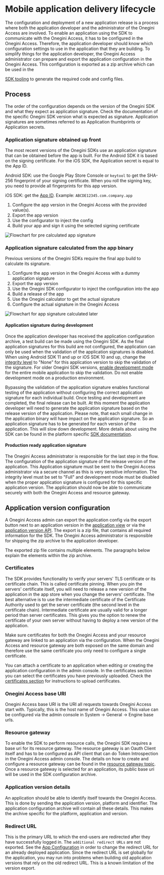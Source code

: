 # Mobile application delivery lifecycle

The configuration and deployment of a new application release is a process where both the application developer and the administrator of the
Onegini Access are involved. To enable an application using the SDK to communicate with the Onegini Access, it has to be configured in the
Onegini Access. Therefore, the application developer should know which configuration settings to use in the application that they are building. To
simplify things for the application developer, the Onegini Access administrator can prepare and export the application configuration in the
Onegini Access. This configuration is exported as a zip archive which can be used in the

[SDK tooling](https://docs.onegini.com/sdk-configurator) to generate the required code and config files.

## Process

The order of the configuration depends on the version of the Onegini SDK and what they expect as application signature. Check the documentation of the specific
Onegini SDK version what is expected as signature. Application signatures are sometimes referred to as Application thumbprints or Application secrets.

### Application signature obtained up front

The most recent versions of the Onegini SDKs use an application signature that can be obtained before the app is built. For the Android SDK it is based on the
signing certificate. For the iOS SDK, the Application secret is equal to the App ID.

Android SDK: use the Google Play Store Console or `keytool` to get the SHA-256 fingerprint of your signing certificate. When you roll the signing key, you need
to provide all fingerprints for this app version.

iOS SDK: get the [App ID](https://help.apple.com/xcode/mac/current/#/dev618af4e67).
Example: `ABCDE12345.com.company.app`

1. Configure the app version in the Onegini Access with the provided value(s).
2. Export the app version
3. Use the configurator to inject the config
4. Build your app and sign it using the selected signing certificate

![Flowchart for pre calculated app signature](img/app-delivery-lifecycle-2021.svg)

### Application signature calculated from the app binary

Previous versions of the Onegini SDKs require the final app build to calculate its signature.

1. Configure the app version in the Onegini Access with a dummy application signature
2. Export the app version
3. Use the Onegini SDK configurator to inject the configuration into the app
4. Build a release of the app
5. Use the Onegini calculator to get the actual signature
6. Configure the actual signature in the Onegini Access

![Flowchart for app signature calculated later](img/app-delivery-lifecycle-old.svg)

#### Application signature during development

Once the application developer has received the application configuration archive, a test build can be made using the Onegini SDK. As the final application
signatures for this build are not configured, the application can only be used when the validation of the application signatures is disabled. When using Android
SDK 11 and up or iOS SDK 10 and up, change the [integrity level](../app-configuration/app-version-management.md) to "None" for this application version to skip
the validation of the signature. For older Onegini SDK versions, [enable development mode](../app-configuration/app-configuration.md#enabling-development-mode)
for the entire mobile application to skip the validation. Do not enable development mode on a production environment.

Bypassing the validation of the application signature enables functional testing of the application without configuring the correct application signature for
each individual build. Once testing and development are completed, the final release can be built. At this moment the application developer will need to
generate the application signature based on the release version of the application. Please note, that each small change in the application binary will have
impact on the application signature. So an application signature has to be generated for each version of the application. This will slow down development. More
details about using the SDK can be found in the platform specific [SDK documentation](https://docs.onegini.com/onegini-sdk.html).

#### Production ready application signature

The Onegini Access administrator is responsible for the last step in the flow. The configuration of the application signature of the release version of
the application. This Application signature must be sent to the Onegini Access administrator via a secure channel as this is very sensitive information.
The integrity level must be set to "Full" and development mode must be disabled when the proper application signature is configured for this specific
application version. The application should now be able to communicate securely with both the Onegini Access and resource gateway.

## Application version configuration

A Onegini Access admin can export the application config via the export button next to an application version in
the [application view](../app-configuration/app-configuration.md) or via
the [application version API](../../../api-reference/config-api/applications/application-version-api.md). The export is a zip file, that contains all required
information for the SDK. The Onegini Access administrator is responsible for shipping the zip archive to the application developer.

The exported zip file contains multiple elements. The paragraphs below explain the elements within the zip archive.

### Certificates

The SDK provides functionality to verify your servers' TLS certificate or its certificate chain. This is called certificate pinning. When you pin the servers'
certificate itself, you will need to release a new version of the application in the app store when you change the servers' certificate. The best alternative is
to use the intermediate certificate of the Certificate Authority used to get the server certificate (the second level in the certificate chain). Intermediate
certificate are usually valid for a longer period than server certificates. This gives you the option to renew the certificate of your own server without having
to deploy a new version of the application.

Make sure certificates for both the Onegini Access and your resource gateway are linked to an application via the configuration. When the
Onegini Access and resource gateway are both exposed on the same domain and therefore use the same certificate you only need to configure a single
certificate.

You can attach a certificate to an application when editing or creating the application configuration in the admin console. In the certificates section you can
select the certificates you have previously uploaded. Check the [certificates section](../../../appendix/administration/oauth-config.md#certificates) for
instructions to upload certificates.

### Onegini Access base URI

Onegini Access base URI is the URI all requests towards Onegini Access start with. Typically, this is the host name of Onegini Access. This value can be
configured via the admin console in System &rightarrow; General &rightarrow; Engine base urls.

### Resource gateway

To enable the SDK to perform resource calls, the Onegini SDK requires a base uri for its resource gateway. The resource gateway is an Oauth Client itself and
has to be configured as API client that can do Token Introspection in the Onegini Access admin console. The details on how to create and configure a
resource gateway can be found in the [resource gateway topic](../../general-app-config/resource-gateway/resource-gateway.md). Once a resource gateway is
selected for an application, its public base uri will be used in the SDK configuration archive.

### Application version details

An application should be able to identify itself towards the Onegini Access. This is done by sending the application version, platform and identifier. The
application configuration archive will contain all these details. This makes the archive specific for the platform, application and version.

### Redirect URL

This is the primary URL to which the end-users are redirected after they have successfully logged in. The `additional redirect URLs` are not exported. See
the [App Configuration](../app-configuration/app-configuration.md#creating-a-new-application)
in order to change the redirect URL for an already deployed application. Since the redirect URL is set globally for the application, you may run into problems
when building old application versions that rely on the old redirect URL. This is a known limitation of the version export.
